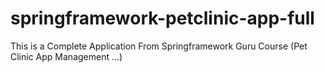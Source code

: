 # springframework-petclinic-app-full
This is a Complete Application From Springframework Guru Course (Pet Clinic App Management ...)
